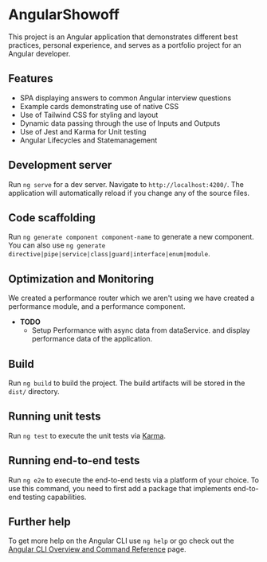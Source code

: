 # AngularShowoff

This project is an Angular application that demonstrates different best practices, personal experience, and serves as a portfolio project for an Angular developer.

## Features

- SPA displaying answers to common Angular interview questions
- Example cards demonstrating use of native CSS
- Use of Tailwind CSS for styling and layout
- Dynamic data passing through the use of Inputs and Outputs
- Use of Jest and Karma for Unit testing
- Angular Lifecycles and Statemanagement

## Development server

Run `ng serve` for a dev server. Navigate to `http://localhost:4200/`. The application will automatically reload if you change any of the source files.

## Code scaffolding

Run `ng generate component component-name` to generate a new component. You can also use `ng generate directive|pipe|service|class|guard|interface|enum|module`.

## Optimization and Monitoring

We created a performance router which we aren't using we have created a performance module, and a performance component.

- **TODO**
  - Setup Performance with async data from dataService. and display performance data of the application.

## Build

Run `ng build` to build the project. The build artifacts will be stored in the `dist/` directory.

## Running unit tests

Run `ng test` to execute the unit tests via [Karma](https://karma-runner.github.io).

## Running end-to-end tests

Run `ng e2e` to execute the end-to-end tests via a platform of your choice. To use this command, you need to first add a package that implements end-to-end testing capabilities.

## Further help

To get more help on the Angular CLI use `ng help` or go check out the [Angular CLI Overview and Command Reference](https://angular.io/cli) page.
